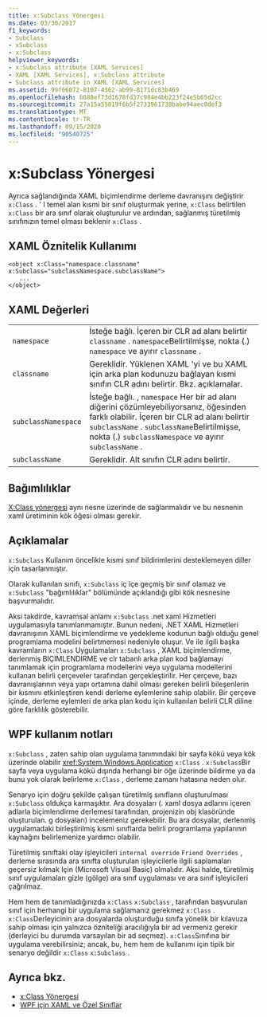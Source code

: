 ```yaml
---
title: x:Subclass Yönergesi
ms.date: 03/30/2017
f1_keywords:
- Subclass
- xSubclass
- x:Subclass
helpviewer_keywords:
- x:Subclass attribute [XAML Services]
- XAML [XAML Services], x:Subclass attribute
- Subclass attribute in XAML [XAML Services]
ms.assetid: 99f66072-8107-4362-ab99-8171dc83b469
ms.openlocfilehash: b888ef73d1678fd37c984e4bb223f24e5b65d2cc
ms.sourcegitcommit: 27a15a55019f6b5f2733961738babe94aec0def3
ms.translationtype: MT
ms.contentlocale: tr-TR
ms.lasthandoff: 09/15/2020
ms.locfileid: "90540725"
---
```

# <a name="xsubclass-directive"></a>x:Subclass Yönergesi

Ayrıca sağlandığında XAML biçimlendirme derleme davranışını değiştirir `x:Class` . ' I temel alan kısmi bir sınıf oluşturmak yerine, `x:Class` belirtilen `x:Class` bir ara sınıf olarak oluşturulur ve ardından, sağlanmış türetilmiş sınıfınızın temel olması beklenir `x:Class` .

## <a name="xaml-attribute-usage"></a>XAML Öznitelik Kullanımı

```xaml
<object x:Class="namespace.classname" x:Subclass="subclassNamespace.subclassName">
   ...
</object>
```

## <a name="xaml-values"></a>XAML Değerleri

|||
|-|-|
|`namespace`|İsteğe bağlı. İçeren bir CLR ad alanı belirtir `classname` . `namespace`Belirtilmişse, nokta (.) `namespace` ve ayırır `classname` .|
|`classname`|Gereklidir. Yüklenen XAML 'yi ve bu XAML için arka plan kodunuzu bağlayan kısmi sınıfın CLR adını belirtir. Bkz. açıklamalar.|
|`subclassNamespace`|İsteğe bağlı. , `namespace` Her bir ad alanı diğerini çözümleyebiliyorsanız, öğesinden farklı olabilir. İçeren bir CLR ad alanı belirtir `subclassName` . `subclassName`Belirtilmişse, nokta (.) `subclassNamespace` ve ayırır `subclassName` .|
|`subclassName`|Gereklidir. Alt sınıfın CLR adını belirtir.|

## <a name="dependencies"></a>Bağımlılıklar

[X:Class yönergesi](xclass-directive.md) aynı nesne üzerinde de sağlanmalıdır ve bu nesnenin xaml üretiminin kök öğesi olması gerekir.

## <a name="remarks"></a>Açıklamalar

`x:Subclass` Kullanım öncelikle kısmi sınıf bildirimlerini desteklemeyen diller için tasarlanmıştır.

Olarak kullanılan sınıfı, `x:Subclass` iç içe geçmiş bir sınıf olamaz ve `x:Subclass` "bağımlılıklar" bölümünde açıklandığı gibi kök nesnesine başvurmalıdır.

Aksi takdirde, kavramsal anlamı `x:Subclass` .net xaml Hizmetleri uygulamasıyla tanımlanmamıştır. Bunun nedeni, .NET XAML Hizmetleri davranışının XAML biçimlendirme ve yedekleme kodunun bağlı olduğu genel programlama modelini belirtmemesi nedeniyle oluşur. Ve ile ilgili başka kavramların `x:Class` Uygulamaları `x:Subclass` , XAML biçimlendirme, derlenmiş BIÇIMLENDIRME ve clr tabanlı arka plan kod bağlamayı tanımlamak için programlama modellerini veya uygulama modellerini kullanan belirli çerçeveler tarafından gerçekleştirilir. Her çerçeve, bazı davranışlarının veya yapı ortamına dahil olması gereken belirli bileşenlerin bir kısmını etkinleştiren kendi derleme eylemlerine sahip olabilir. Bir çerçeve içinde, derleme eylemleri de arka plan kodu için kullanılan belirli CLR diline göre farklılık gösterebilir.

## <a name="wpf-usage-notes"></a>WPF kullanım notları

`x:Subclass` , zaten sahip olan uygulama tanımındaki bir sayfa kökü veya kök üzerinde olabilir <xref:System.Windows.Application> `x:Class` . `x:Subclass`Bir sayfa veya uygulama kökü dışında herhangi bir öğe üzerinde bildirme ya da bunu yok olarak belirleme `x:Class` , derleme zamanı hatasına neden olur.

Senaryo için doğru şekilde çalışan türetilmiş sınıfların oluşturulması `x:Subclass` oldukça karmaşıktır. Ara dosyaları (. xaml dosya adlarını içeren adlarla biçimlendirme derlemesi tarafından, projenizin obj klasöründe oluşturulan. g dosyaları) incelemeniz gerekebilir. Bu ara dosyalar, derlenmiş uygulamadaki birleştirilmiş kısmi sınıflarda belirli programlama yapılarının kaynağını belirlemenize yardımcı olabilir.

Türetilmiş sınıftaki olay işleyicileri `internal override` `Friend Overrides` , derleme sırasında ara sınıfta oluşturulan işleyicilerle ilgili saplamaları geçersiz kılmak Için (Microsoft Visual Basic) olmalıdır. Aksi halde, türetilmiş sınıf uygulamaları gizle (gölge) ara sınıf uygulaması ve ara sınıf işleyicileri çağrılmaz.

Hem hem de tanımladığınızda `x:Class` `x:Subclass` , tarafından başvurulan sınıf için herhangi bir uygulama sağlamanız gerekmez `x:Class` . `x:Class`Derleyicinin ara dosyalarda oluşturduğu sınıfa yönelik bir kılavuza sahip olması için yalnızca özniteliği aracılığıyla bir ad vermeniz gerekir (derleyici bu durumda varsayılan bir ad seçmez). `x:Class`Sınıfına bir uygulama verebilirsiniz; ancak, bu, hem hem de kullanımı için tipik bir senaryo değildir `x:Class` `x:Subclass` .

## <a name="see-also"></a>Ayrıca bkz.

- [x:Class Yönergesi](xclass-directive.md)
- [WPF için XAML ve Özel Sınıflar](/dotnet/desktop/wpf/advanced/xaml-and-custom-classes-for-wpf)
